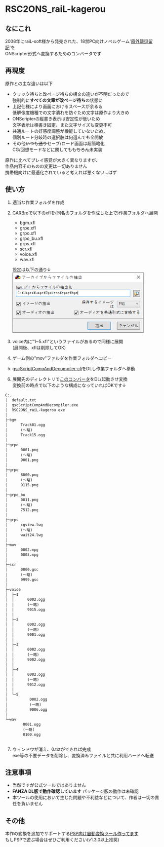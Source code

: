 # RSC2ONS_raiL-kagerou
## なにこれ
  2008年にraiL-soft様から発売された、18禁PC向けノベルゲーム'[霞外籠逗留記](https://www.liar.co.jp/raiL/kagerou_top.html)'を<br>
  ONScripter形式へ変換するためのコンバータです<br>

## 再現度
原作との主な違いは以下
 - クリック待ちと改ページ待ちの構文の違いが不明だったので<br>
 強制的に**すべての文章が改ページ待ち**の状態に
 - 上記仕様により画面におけるスペースが余る＆<br>
 低解像度機種での文字潰れを防ぐため文字は原作より大きめ
 - ONScripterの縦書き表示は安定性が低いため<br>
 文字表示は横書き固定、また文字サイズも変更不可
 - 共通ルートの好感度調整が機能していないため、<br>
 個別ルート分岐時の選択肢は何選んでも全開放
 - その他~~いつも通り~~セーブ/ロード画面は超簡略化<br>
 CG/回想モードなどに関しても~~もちろん~~未実装

原作に比べてプレイ感覚が大きく異なりますが、<br>
作品内容そのものの変更は一切ありません<br>
携帯機向けに最適化されていると考えれば悪くない...はず

## 使い方
 1. 適当な作業フォルダを作成
 2. [GARBro](https://drive.google.com/file/d/1gH9nNRxaz8GexN0B1hWyUc3o692bkWXX/view)で以下のxflを(同名のフォルダを作成した上で)作業フォルダへ展開<br>
    - bgm.xfl
    - grpe.xfl
    - grpo.xfl
    - grpo_bu.xfl
    - grps.xfl
    - scr.xfl
    - voice.xfl
    - wav.xfl
  
     設定は以下の通り↓<br>
     ![](image1.png)
 3. voice内に"1~5.xfl"というファイルがあるので同様に展開<br>
    (展開後、xflは削除してOK)
 4. ゲーム側の"mov"ファルダを作業フォルダへコピー
 5. [gscScriptCompAndDecompiler-cli](https://github.com/PC-CNT/gscScriptCompAndDecompiler-cli/releases/tag/pr12)をDLし作業フォルダへ移動
 6. 展開先のディレクトリで[このコンバータ](https://github.com/Prince-of-sea/RSC2ONS_raiL-kagerou/releases/latest)をDL/起動させ変換<br>
    変換前の時点で以下のような構成になっていればOKです↓<br>
```
C:.
│  default.txt
│  gscScriptCompAndDecompiler.exe
│  RSC2ONS_raiL-kagerou.exe
│  
├─bgm
│      Track01.ogg
│      (～略)
│      Track15.ogg
│      
├─grpe
│      0001.png
│      (～略)
│      9001.png
│      
├─grpo
│      8000.png
│      (～略)
│      9115.png
│      
├─grpo_bu
│      0011.png
│      (～略)
│      7512.png
│      
├─grps
│      cgview.lwg
│      (～略)
│      wait24.lwg
│      
├─mov
│      0002.mpg
│      0003.mpg
│      
├─scr
│      0000.gsc
│      (～略)
│      9999.gsc
│      
├─voice
│  ├─1
│  │      0002.ogg
│  │      (～略)
│  │      9015.ogg
│  │      
│  ├─2
│  │      0002.ogg
│  │      (～略)
│  │      9001.ogg
│  │      
│  ├─3
│  │      0002.ogg
│  │      (～略)
│  │      9002.ogg
│  │      
│  ├─4
│  │      0002.ogg
│  │      (～略)
│  │      9012.ogg
│  │      
│  └─5
│          0002.ogg
│          (～略)
│          9006.ogg
│          
└─wav
        0001.ogg
        (～略)
        0100.ogg
        
```
 7. ウィンドウが消え、0.txtができれば完成<br>
    exe等の不要データを削除し、変換済みファイルと共に利用ハードへ転送

## 注意事項
 - 当然ですが公式ツールではありません
 - __FANZA DL版で動作確認しています__ パッケージ版の動作は未確認
 - 本ツールの使用において生じた問題や不利益などについて、作者は一切の責任を負いません

## その他
本作の変換を追加でサポートする[PSP向け自動変換ツール作ってます](https://github.com/Prince-of-sea/ONScripter_Multi_Converter)<br>
もしPSPで遊ぶ場合はぜひご利用ください(v1.3.0以上推奨)